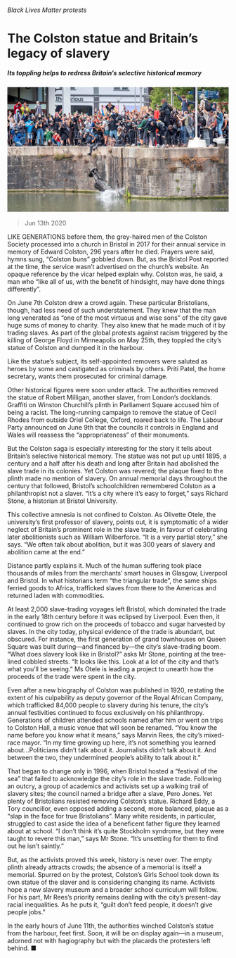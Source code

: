 ###### Black Lives Matter protests

# The Colston statue and Britain’s legacy of slavery 

##### Its toppling helps to redress Britain’s selective historical memory 

![image](images/20200613_BRP001.jpg) 

> Jun 13th 2020 

LIKE GENERATIONS before them, the grey-haired men of the Colston Society processed into a church in Bristol in 2017 for their annual service in memory of Edward Colston, 296 years after he died. Prayers were said, hymns sung, “Colston buns” gobbled down. But, as the Bristol Post reported at the time, the service wasn’t advertised on the church’s website. An opaque reference by the vicar helped explain why. Colston was, he said, a man who “like all of us, with the benefit of hindsight, may have done things differently”.

On June 7th Colston drew a crowd again. These particular Bristolians, though, had less need of such understatement. They knew that the man long venerated as “one of the most virtuous and wise sons” of the city gave huge sums of money to charity. They also knew that he made much of it by trading slaves. As part of the global protests against racism triggered by the killing of George Floyd in Minneapolis on May 25th, they toppled the city’s statue of Colston and dumped it in the harbour.


Like the statue’s subject, its self-appointed removers were saluted as heroes by some and castigated as criminals by others. Priti Patel, the home secretary, wants them prosecuted for criminal damage.

Other historical figures were soon under attack. The authorities removed the statue of Robert Milligan, another slaver, from London’s docklands. Graffiti on Winston Churchill’s plinth in Parliament Square accused him of being a racist. The long-running campaign to remove the statue of Cecil Rhodes from outside Oriel College, Oxford, roared back to life. The Labour Party announced on June 9th that the councils it controls in England and Wales will reassess the “appropriateness” of their monuments.

But the Colston saga is especially interesting for the story it tells about Britain’s selective historical memory. The statue was not put up until 1895, a century and a half after his death and long after Britain had abolished the slave trade in its colonies. Yet Colston was revered; the plaque fixed to the plinth made no mention of slavery. On annual memorial days throughout the century that followed, Bristol’s schoolchildren remembered Colston as a philanthropist not a slaver. “It’s a city where it’s easy to forget,” says Richard Stone, a historian at Bristol University.

This collective amnesia is not confined to Colston. As Olivette Otele, the university’s first professor of slavery, points out, it is symptomatic of a wider neglect of Britain’s prominent role in the slave trade, in favour of celebrating later abolitionists such as William Wilberforce. “It is a very partial story,” she says. “We often talk about abolition, but it was 300 years of slavery and abolition came at the end.”

Distance partly explains it. Much of the human suffering took place thousands of miles from the merchants’ smart houses in Glasgow, Liverpool and Bristol. In what historians term “the triangular trade”, the same ships ferried goods to Africa, trafficked slaves from there to the Americas and returned laden with commodities.

At least 2,000 slave-trading voyages left Bristol, which dominated the trade in the early 18th century before it was eclipsed by Liverpool. Even then, it continued to grow rich on the proceeds of tobacco and sugar harvested by slaves. In the city today, physical evidence of the trade is abundant, but obscured. For instance, the first generation of grand townhouses on Queen Square was built during—and financed by—the city’s slave-trading boom. “What does slavery look like in Bristol?” asks Mr Stone, pointing at the tree-lined cobbled streets. “It looks like this. Look at a lot of the city and that’s what you’ll be seeing.” Ms Otele is leading a project to unearth how the proceeds of the trade were spent in the city.

Even after a new biography of Colston was published in 1920, restating the extent of his culpability as deputy governor of the Royal African Company, which trafficked 84,000 people to slavery during his tenure, the city’s annual festivities continued to focus exclusively on his philanthropy. Generations of children attended schools named after him or went on trips to Colston Hall, a music venue that will soon be renamed. “You know the name before you know what it means,” says Marvin Rees, the city’s mixed-race mayor. “In my time growing up here, it’s not something you learned about...Politicians didn’t talk about it. Journalists didn’t talk about it. And between the two, they undermined people’s ability to talk about it.”

That began to change only in 1996, when Bristol hosted a “festival of the sea” that failed to acknowledge the city’s role in the slave trade. Following an outcry, a group of academics and activists set up a walking trail of slavery sites; the council named a bridge after a slave, Pero Jones. Yet plenty of Bristolians resisted removing Colston’s statue. Richard Eddy, a Tory councillor, even opposed adding a second, more balanced, plaque as a “slap in the face for true Bristolians”. Many white residents, in particular, struggled to cast aside the idea of a beneficent father figure they learned about at school. “I don’t think it’s quite Stockholm syndrome, but they were taught to revere this man,” says Mr Stone. “It’s unsettling for them to find out he isn’t saintly.”

But, as the activists proved this week, history is never over. The empty plinth already attracts crowds; the absence of a memorial is itself a memorial. Spurred on by the protest, Colston’s Girls School took down its own statue of the slaver and is considering changing its name. Activists hope a new slavery museum and a broader school curriculum will follow. For his part, Mr Rees’s priority remains dealing with the city’s present-day racial inequalities. As he puts it, “guilt don’t feed people, it doesn’t give people jobs.”

In the early hours of June 11th, the authorities winched Colston’s statue from the harbour, feet first. Soon, it will be on display again—in a museum, adorned not with hagiography but with the placards the protesters left behind. ■


